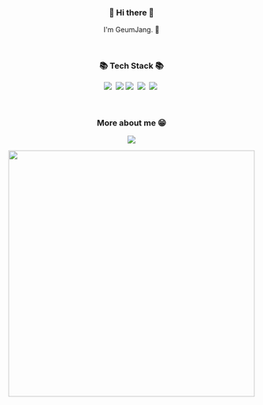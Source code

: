 
<div align="center">

  
</div>
<h3 align="center"> 👋 Hi there 👋 </h3>
<p align="center">
I'm GeumJang. 🌱 <br>
</p>
<div align="center">
</div>
<br/>
<h3 align="center">📚 Tech Stack 📚</h3>

<p align="center">
    <img src="https://img.shields.io/badge/JAVA-007396?style=flat-square&logo=JAVA&logoColor=white"/>&nbsp
     <img src="https://img.shields.io/badge/spring-6DB33F?style=flat-square&logo=spring&logoColor=white">
    <img src="https://img.shields.io/badge/Python-3766AB?style=flat-square&logo=Python&logoColor=white"/>&nbsp
    <img src="https://img.shields.io/badge/Django-092E20?style=flat-square&logo=Django&logoColor=white"/>&nbsp 
    <img src="https://img.shields.io/badge/-GitHub-181717?style=flat-square&logo=github"/>&nbsp
  </p>
 
<br/>  
<h3 align="center">More about me  😁</h3>

<p align="center">
  <a href="mailto:leahpar0401@gmail.com"><img src="https://img.shields.io/badge/Gmail-d14836?style=flat-square&logo=Gmail&logoColor=white&link=mailto:leahpar0401@gmail.com"/></a>
 </p>

<div align="center">
  <a href="https://github.com/devxb/gitanimals">
    <img src="https://render.gitanimals.org/farms/{koomchang}" width="500"/>
  </a>
</div>

